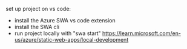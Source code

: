 set up project on vs code:
- install the Azure SWA vs code extension
- install the SWA cli 
- run project locally with "swa start"
https://learn.microsoft.com/en-us/azure/static-web-apps/local-development

